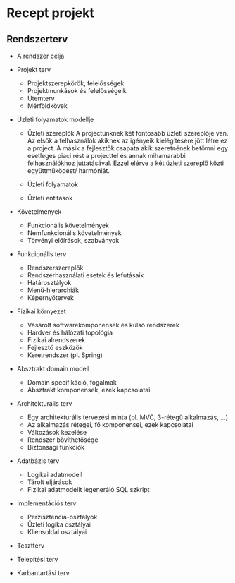 # Recept projekt

Rendszerterv
---
- A rendszer célja
- Projekt terv
  - Projektszerepkörök, felelősségek
  - Projektmunkások és felelősségeik
  - Ütemterv
  - Mérföldkövek
- Üzleti folyamatok modellje
  - Üzleti szereplők
  A projectünknek két fontosabb üzleti szereplője van. Az elsők a 
  felhasználók akiknek az igényeik kielégítésére jött létre ez a project.
  A másik a fejlesztők csapata akik szeretnének betömni egy esetleges
  piaci rést a projecttel és annak mihamarabbi felhasználókhoz juttatásával.
  Ezzel elérve a két üzleti szereplő közti együttműködést/ harmóniát.

  - Üzleti folyamatok
  - Üzleti entitások
- Követelmények
  - Funkcionális követelmények
  - Nemfunkcionális követelmények
  - Törvényi előírások, szabványok 
- Funkcionális terv
  - Rendszerszereplők
  - Rendszerhasználati esetek és lefutásaik
  - Határosztályok
  - Menü-hierarchiák
  - Képernyőtervek
- Fizikai környezet
  - Vásárolt softwarekomponensek és külső rendszerek
  - Hardver és hálózati topológia
  - Fizikai alrendszerek
  - Fejlesztő eszközök
  - Keretrendszer (pl. Spring)
- Absztrakt domain modell
  - Domain specifikáció, fogalmak
  - Absztrakt komponensek, ezek kapcsolatai
  
- Architekturális terv
  - Egy architekturális tervezési minta (pl. MVC, 3-rétegű alkalmazás, …)
  - Az alkalmazás rétegei, fő komponensei, ezek kapcsolatai
  - Változások kezelése
  - Rendszer bővíthetősége
  - Biztonsági funkciók
  
- Adatbázis terv
  - Logikai adatmodell
  - Tárolt eljárások
  - Fizikai adatmodellt legeneráló SQL szkript
  
- Implementációs terv
  - Perzisztencia-osztályok
  - Üzleti logika osztályai
  - Kliensoldal osztályai
  
- Tesztterv
 
- Telepítési terv

- Karbantartási terv
